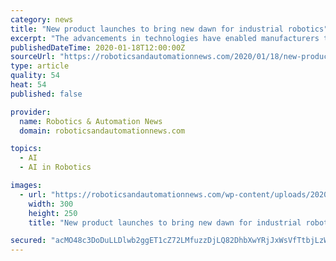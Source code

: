 ```yaml
---
category: news
title: "New product launches to bring new dawn for industrial robotics"
excerpt: "The advancements in technologies have enabled manufacturers to utilize robots that are lightweight, perform multiple tasks, and improve efficiency. Moreover, they have been aiming for safety, reliability, and improved environment for workers. Emerging technologies such as artificial intelligence, machine learning, and others have been ..."
publishedDateTime: 2020-01-18T12:00:00Z
sourceUrl: "https://roboticsandautomationnews.com/2020/01/18/new-product-launches-to-bring-new-dawn-for-industrial-robotics/28717/"
type: article
quality: 54
heat: 54
published: false

provider:
  name: Robotics & Automation News
  domain: roboticsandautomationnews.com

topics:
  - AI
  - AI in Robotics

images:
  - url: "https://roboticsandautomationnews.com/wp-content/uploads/2020/01/GLS6_SICK_Banner_300x250.jpg"
    width: 300
    height: 250
    title: "New product launches to bring new dawn for industrial robotics"

secured: "acMO48c3DoDuLLDlwb2ggET1cZ72LMfuzzDjLQ82DhbXwYRjJxWsVfTtbjLzWrKTZ3TuJScBR2YGuFNlYSxv3Phxx3pnf7LWHVQpmEucmnt7EScEbu82cZKReiwoqQ3y8Nz9n1VDUeoXbIABX3lO+v8m2WE7uOqK/dE4PjQpIozKCnTDgDzyuW9le3IN6a0lnh94wzHWG0zs5il5IJ3DSDV9nS9KFucZSzlgnH9SCKhKisbEjePyoSV79AISBubcPZsfCGvAYQK2XSpTMqblhn17FgSNh4+ehMhL5z5aD4ZMMzUkS2jLmkGBWe6nR+DG91GShozv28tCTD+vLyxLq0XivoBv1v5riX02k5n9p2STsCFs1ijMimyxHE0L5+YsDFzpR1zpV5RY8oxU/Vhj0VBw0FXbOa2U+vp0Obde5x26ckNysTU/ag/LARd8PcPRF8P3gsrnmizSc4INVgrBVg==;a/h7nTNQcZjuz0Z4M7bWMA=="
---
```


